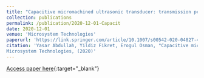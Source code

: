 ```yaml
---
title: "Capacitive micromachined ultrasonic transducer: transmission performance evaluation under different driving parameters and membrane stress for underwater imaging applications"
collection: publications
permalink: /publication/2020-12-01-Capacit
date: 2020-12-01
venue: 'Microsystem Technologies'
paperurl: 'https://link.springer.com/article/10.1007/s00542-020-04827-4'
citation: 'Yasar Abdullah, Yildiz Fikret, Erogul Osman, "Capacitive micromachined ultrasonic transducer: transmission performance evaluation under different driving parameters and membrane stress for underwater imaging applications"
Microsystem Technologies, (2020)'
---
```

[Access paper here](https://link.springer.com/article/10.1007/s00542-020-04827-4){:target="_blank"}
